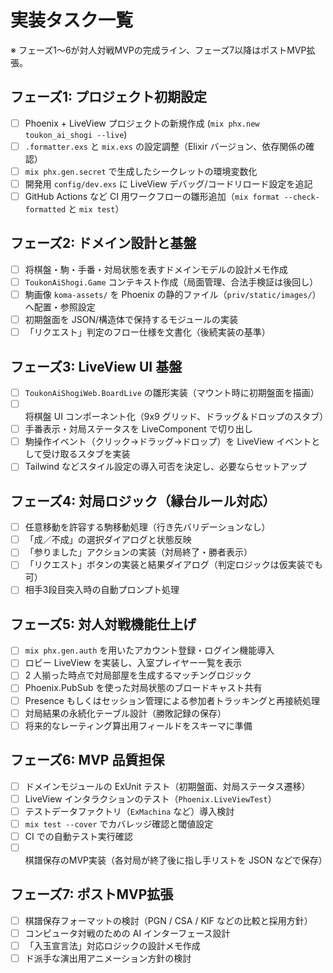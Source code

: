 # 実装タスク一覧

※ フェーズ1〜6が対人対戦MVPの完成ライン、フェーズ7以降はポストMVP拡張。

## フェーズ1: プロジェクト初期設定
- [ ] Phoenix + LiveView プロジェクトの新規作成 (`mix phx.new toukon_ai_shogi --live`)
- [ ] `.formatter.exs` と `mix.exs` の設定調整（Elixir バージョン、依存関係の確認）
- [ ] `mix phx.gen.secret` で生成したシークレットの環境変数化
- [ ] 開発用 `config/dev.exs` に LiveView デバッグ/コードリロード設定を追記
- [ ] GitHub Actions など CI 用ワークフローの雛形追加（`mix format --check-formatted` と `mix test`）

## フェーズ2: ドメイン設計と基盤
- [ ] 将棋盤・駒・手番・対局状態を表すドメインモデルの設計メモ作成
- [ ] `ToukonAiShogi.Game` コンテキスト作成（局面管理、合法手検証は後回し）
- [ ] 駒画像 `koma-assets/` を Phoenix の静的ファイル（`priv/static/images/`）へ配置・参照設定
- [ ] 初期盤面を JSON/構造体で保持するモジュールの実装
- [ ] 「リクエスト」判定のフロー仕様を文書化（後続実装の基準）

## フェーズ3: LiveView UI 基盤
- [ ] `ToukonAiShogiWeb.BoardLive` の雛形実装（マウント時に初期盤面を描画）
- [ ] 将棋盤 UI コンポーネント化（9x9 グリッド、ドラッグ＆ドロップのスタブ）
- [ ] 手番表示・対局ステータスを LiveComponent で切り出し
- [ ] 駒操作イベント（クリック→ドラッグ→ドロップ）を LiveView イベントとして受け取るスタブを実装
- [ ] Tailwind などスタイル設定の導入可否を決定し、必要ならセットアップ

## フェーズ4: 対局ロジック（縁台ルール対応）
- [ ] 任意移動を許容する駒移動処理（行き先バリデーションなし）
- [ ] 「成／不成」の選択ダイアログと状態反映
- [ ] 「参りました」アクションの実装（対局終了・勝者表示）
- [ ] 「リクエスト」ボタンの実装と結果ダイアログ（判定ロジックは仮実装でも可）
- [ ] 相手3段目突入時の自動プロンプト処理

## フェーズ5: 対人対戦機能仕上げ
- [ ] `mix phx.gen.auth` を用いたアカウント登録・ログイン機能導入
- [ ] ロビー LiveView を実装し、入室プレイヤー一覧を表示
- [ ] 2 人揃った時点で対局部屋を生成するマッチングロジック
- [ ] Phoenix.PubSub を使った対局状態のブロードキャスト共有
- [ ] Presence もしくはセッション管理による参加者トラッキングと再接続処理
- [ ] 対局結果の永続化テーブル設計（勝敗記録の保存）
- [ ] 将来的なレーティング算出用フィールドをスキーマに準備

## フェーズ6: MVP 品質担保
- [ ] ドメインモジュールの ExUnit テスト（初期盤面、対局ステータス遷移）
- [ ] LiveView インタラクションのテスト（`Phoenix.LiveViewTest`）
- [ ] テストデータファクトリ（`ExMachina` など）導入検討
- [ ] `mix test --cover` でカバレッジ確認と閾値設定
- [ ] CI での自動テスト実行確認
- [ ] 棋譜保存のMVP実装（各対局が終了後に指し手リストを JSON などで保存）

## フェーズ7: ポストMVP拡張
- [ ] 棋譜保存フォーマットの検討（PGN / CSA / KIF などの比較と採用方針）
- [ ] コンピュータ対戦のための AI インターフェース設計
- [ ] 「入玉宣言法」対応ロジックの設計メモ作成
- [ ] ド派手な演出用アニメーション方針の検討
